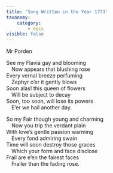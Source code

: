 ```yaml
---
title: 'Song Written in the Year 1773'
taxonomy:
    category:
        - docs
visible: false
---
```


<div class="author">Mr Porden</div>  

See my Flavia gay and blooming  
&emsp;Now appears that blushing rose  
Every vernal breeze perfuming  
&emsp;Zephyr o’er it gently blows  
Soon alas! this queen of flowers  
&emsp;Will be subject to decay  
Soon, too soon, will lose its powers  
&emsp;E’er we hail another day.  

So my Fair though young and charming  
&emsp;Now you trip the verdant plain  
With love’s gentle passion warming  
&emsp;Every fond admiring swain  
Time will soon destroy those graces  
&emsp;Which your form and face disclose  
Frail are e’en the fairest faces  
&emsp;Frailer than the fading rose.